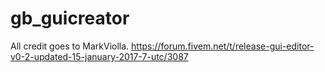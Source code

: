 # gb_guicreator

All credit goes to MarkViolla.
https://forum.fivem.net/t/release-gui-editor-v0-2-updated-15-january-2017-7-utc/3087
